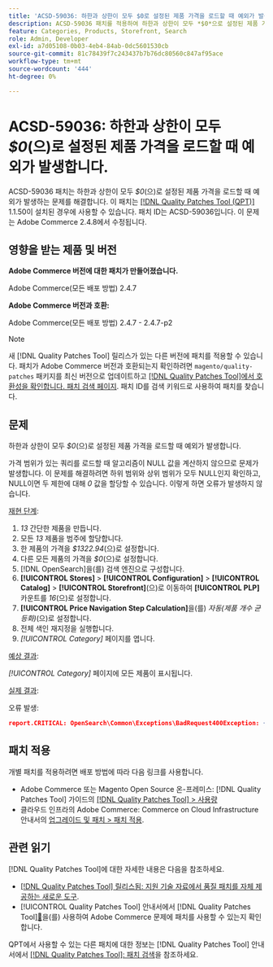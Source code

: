 ```yaml
---
title: 'ACSD-59036: 하한과 상한이 모두 $0로 설정된 제품 가격을 로드할 때 예외가 발생합니다.'
description: ACSD-59036 패치를 적용하여 하한과 상한이 모두 *$0*으로 설정된 제품 가격을 로드할 때 예외가 발생하는 Adobe Commerce 문제를 해결합니다.
feature: Categories, Products, Storefront, Search
role: Admin, Developer
exl-id: a7d05108-0b03-4eb4-84ab-0dc5601530cb
source-git-commit: 81c78439f7c243437b7b76dc80560c847af95ace
workflow-type: tm+mt
source-wordcount: '444'
ht-degree: 0%

---
```


# ACSD-59036: 하한과 상한이 모두 *$0*(으)로 설정된 제품 가격을 로드할 때 예외가 발생합니다.

ACSD-59036 패치는 하한과 상한이 모두 *$0*(으)로 설정된 제품 가격을 로드할 때 예외가 발생하는 문제를 해결합니다. 이 패치는 [[!DNL Quality Patches Tool (QPT)]](https://experienceleague.adobe.com/ko/docs/commerce-knowledge-base/kb/announcements/commerce-announcements/magento-quality-patches-released-new-tool-to-self-serve-quality-patches) 1.1.50이 설치된 경우에 사용할 수 있습니다. 패치 ID는 ACSD-59036입니다. 이 문제는 Adobe Commerce 2.4.8에서 수정됩니다.

## 영향을 받는 제품 및 버전

**Adobe Commerce 버전에 대한 패치가 만들어졌습니다.**

Adobe Commerce(모든 배포 방법) 2.4.7

**Adobe Commerce 버전과 호환:**

Adobe Commerce(모든 배포 방법) 2.4.7 - 2.4.7-p2

>[!NOTE]
>
>새 [!DNL Quality Patches Tool] 릴리스가 있는 다른 버전에 패치를 적용할 수 있습니다. 패치가 Adobe Commerce 버전과 호환되는지 확인하려면 `magento/quality-patches` 패키지를 최신 버전으로 업데이트하고 [[!DNL Quality Patches Tool]에서 호환성을 확인합니다. 패치 검색 페이지](https://experienceleague.adobe.com/tools/commerce-quality-patches/index.html?lang=ko). 패치 ID를 검색 키워드로 사용하여 패치를 찾습니다.

## 문제

하한과 상한이 모두 *$0*(으)로 설정된 제품 가격을 로드할 때 예외가 발생합니다.

가격 범위가 있는 쿼리를 로드할 때 알고리즘이 NULL 값을 계산하지 않으므로 문제가 발생합니다. 이 문제를 해결하려면 하위 범위와 상위 범위가 모두 NULL인지 확인하고, NULL이면 두 제한에 대해 *0* 값을 할당할 수 있습니다. 이렇게 하면 오류가 발생하지 않습니다.

<u>재현 단계</u>:

1. *13* 간단한 제품을 만듭니다.
1. 모든 *13* 제품을 범주에 할당합니다.
1. 한 제품의 가격을 *$1322.94*(으)로 설정합니다.
1. 다른 모든 제품의 가격을 *$0*(으)로 설정합니다.
1. [!DNL OpenSearch]을(를) 검색 엔진으로 구성합니다.
1. **[!UICONTROL Stores]** > **[!UICONTROL Configuration]** > **[!UICONTROL Catalog]** > **[!UICONTROL Storefront]**(으)로 이동하여 **[!UICONTROL PLP]** 카운트를 *16*(으)로 설정합니다.
1. **[!UICONTROL Price Navigation Step Calculation]**&#x200B;을(를) *자동(제품 개수 균등화)*(으)로 설정합니다.
1. 전체 색인 재지정을 실행합니다.
1. *[!UICONTROL Category]* 페이지를 엽니다.

<u>예상 결과</u>:

*[!UICONTROL Category]* 페이지에 모든 제품이 표시됩니다.

<u>실제 결과</u>:

오류 발생:

```JSON
report.CRITICAL: OpenSearch\Common\Exceptions\BadRequest400Exception: {"error":{"root_cause":[{"type":"x_content_parse_exception","reason":"[1:193] [bool] failed to parse field [must]"}],"type":"x_content_parse_exception","reason":"[1:193] [bool] failed to parse field [filter]","caused_by":{"type":"x_content_parse_exception","reason":"[1:193] [bool] failed to parse field [must]","caused_by":{"type":"illegal_argument_exception","reason":"field name is null or empty"}}},"status":400} in /vendor/opensearch-project/opensearch-php/src/OpenSearch/Connections/Connection.php:664
```

## 패치 적용

개별 패치를 적용하려면 배포 방법에 따라 다음 링크를 사용합니다.

* Adobe Commerce 또는 Magento Open Source 온-프레미스: [!DNL Quality Patches Tool] 가이드의 [[!DNL Quality Patches Tool] > 사용량](/help/tools/quality-patches-tool/usage.md)
* 클라우드 인프라의 Adobe Commerce: Commerce on Cloud Infrastructure 안내서의 [업그레이드 및 패치 > 패치 적용](https://experienceleague.adobe.com/docs/commerce-cloud-service/user-guide/develop/upgrade/apply-patches.html?lang=ko).

## 관련 읽기

[!DNL Quality Patches Tool]에 대한 자세한 내용은 다음을 참조하세요.

* [[!DNL Quality Patches Tool] 릴리스됨: 지원 기술 자료에서 품질 패치를 자체 제공하는 새로운 도구](https://experienceleague.adobe.com/ko/docs/commerce-knowledge-base/kb/announcements/commerce-announcements/magento-quality-patches-released-new-tool-to-self-serve-quality-patches).
* [!UICONTROL Quality Patches Tool] 안내서에서  [!DNL Quality Patches Tool][&#128279;](/help/tools/quality-patches-tool/patches-available-in-qpt/check-patch-for-magento-issue-with-magento-quality-patches.md)을(를) 사용하여 Adobe Commerce 문제에 패치를 사용할 수 있는지 확인합니다.


QPT에서 사용할 수 있는 다른 패치에 대한 정보는 [!DNL Quality Patches Tool] 안내서에서 [[!DNL Quality Patches Tool]: 패치 검색](https://experienceleague.adobe.com/tools/commerce-quality-patches/index.html?lang=ko)을 참조하세요.
